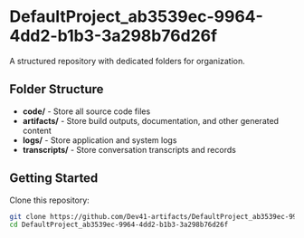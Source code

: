 # DefaultProject_ab3539ec-9964-4dd2-b1b3-3a298b76d26f
A structured repository with dedicated folders for organization.

## Folder Structure

- **code/** - Store all source code files
- **artifacts/** - Store build outputs, documentation, and other generated content
- **logs/** - Store application and system logs
- **transcripts/** - Store conversation transcripts and records

## Getting Started

Clone this repository:
```bash
git clone https://github.com/Dev41-artifacts/DefaultProject_ab3539ec-9964-4dd2-b1b3-3a298b76d26f
cd DefaultProject_ab3539ec-9964-4dd2-b1b3-3a298b76d26f
```
